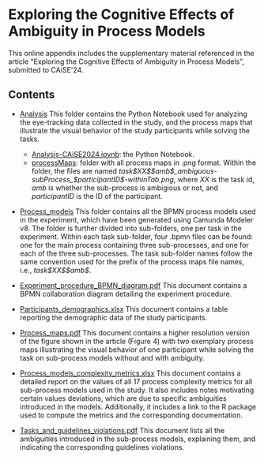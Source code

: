 # Exploring the Cognitive Effects of Ambiguity in Process Models
This online appendix includes the supplementary material referenced in the article "Exploring the Cognitive Effects of Ambiguity in Process Models", submitted to CAiSE'24.

## Contents
 * [Analysis](https://github.com/aminobest/Caise24ProcessModelAmbiguity/tree/main/Analysis)
This folder contains the Python Notebook used for analyzing the eye-tracking data collected in the study, and the process maps that illustrate the visual behavior of the study participants while solving the tasks.
	 * [Analysis-CAiSE2024.ipynb](https://github.com/aminobest/Caise24ProcessModelAmbiguity/blob/main/Analysis/Analysis-CAiSE2024.ipynb): the Python Notebook.
	 * [processMaps](https://github.com/aminobest/Caise24ProcessModelAmbiguity/tree/main/Analysis/processMaps): folder with all process maps in .png format. Within the folder, the files are named *task\$XX\$\$amb\$_ambiguous-subProcess\_\$participantID\$-withinTab.png*, where *XX* is the task id, *amb* is whether the sub-process is ambigious or not, and *participantID* is the ID of the participant.

* [Process_models](https://github.com/aminobest/Caise24ProcessModelAmbiguity/tree/main/Process_models)
This folder contains all the BPMN process models used in the experiment, which have been generated using Camunda Modeler v8. The folder is further divided into sub-folders, one per task in the experiment. Within each task sub-folder, four .bpmn files can be found: one for the main process containing three sub-processes, and one for each of the three sub-processes. The task sub-folder names follow the same convention used for the prefix of the process maps file names, i.e., *task\$XX\$\$amb\$*.

* [Experiment_procedure_BPMN_diagram.pdf](https://github.com/aminobest/Caise24ProcessModelAmbiguity/blob/main/Experiment_procedure_BPMN_diagram.pdf)
This document contains a BPMN collaboration diagram detailing the experiment procedure.

* [Participants_demographics.xlsx](https://github.com/aminobest/Caise24ProcessModelAmbiguity/blob/main/Participants_demographics.xlsx "Participants_demographics.xlsx")
This document contains a table reporting the demographic data of the study participants.

* [Process_maps.pdf](https://github.com/aminobest/Caise24ProcessModelAmbiguity/blob/main/Process_maps.pdf "Process_maps.pdf")
This document contains a higher resolution version of the figure shown in the article (Figure 4) with two exemplary process maps illustrating the visual behavior of one participant while solving the task on sub-process models without and with ambiguity.

* [Process_models_complexity_metrics.xlsx](https://github.com/aminobest/Caise24ProcessModelAmbiguity/blob/main/Process_models_complexity_metrics.xlsx "Process_models_complexity_metrics.xlsx")
This document contains a detailed report on the values of all 17 process complexity metrics for all sub-process models used in the study. It also includes notes motivating certain values deviations, which are due to specific ambiguities introduced in the models. Additionally, it includes a link to the R package used to compute the metrics and the corresponding documentation.

* [Tasks_and_guidelines_violations.pdf](https://github.com/aminobest/Caise24ProcessModelAmbiguity/blob/main/Tasks_and_guidelines_violations.pdf "Tasks_and_guidelines_violations.pdf")
This document lists all the ambiguities introduced in the sub-process models, explaining them, and indicating the corresponding guidelines violations.

